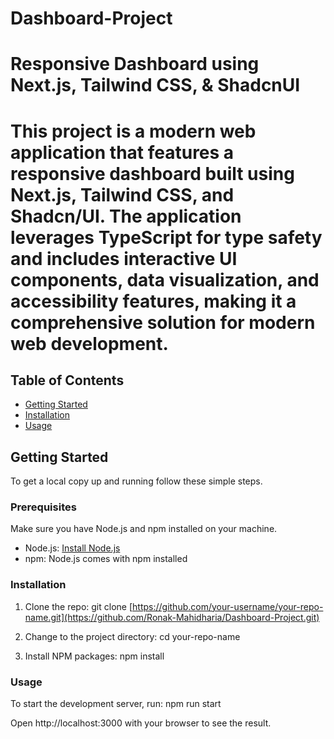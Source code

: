 # Dashboard-Project

# Responsive Dashboard using Next.js, Tailwind CSS, & ShadcnUI

# This project is a modern web application that features a responsive dashboard built using Next.js, Tailwind CSS, and Shadcn/UI. The application leverages TypeScript for type safety and includes interactive UI components, data visualization, and accessibility features, making it a comprehensive solution for modern web development.

## Table of Contents
- [Getting Started](#getting-started)
- [Installation](#installation)
- [Usage](#usage)

## Getting Started

To get a local copy up and running follow these simple steps.

### Prerequisites

Make sure you have Node.js and npm installed on your machine.

- Node.js: [Install Node.js](https://nodejs.org/)
- npm: Node.js comes with npm installed

### Installation

1. Clone the repo:
   git clone [https://github.com/your-username/your-repo-name.git](https://github.com/Ronak-Mahidharia/Dashboard-Project.git)

2. Change to the project directory:
   cd your-repo-name
   
4. Install NPM packages:
   npm install

### Usage
To start the development server, run:
npm run start

Open http://localhost:3000 with your browser to see the result.
